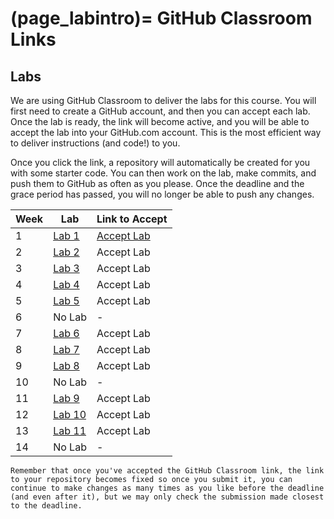 (page_labintro)=
GitHub Classroom Links
=======================

<head>
    <base target="_blank">
</head>

## Labs

We are using GitHub Classroom to deliver the labs for this course.
You will first need to create a GitHub account, and then you can accept each lab.
Once the lab is ready, the link will become active, and you will be able to accept the lab into your GitHub.com account.
This is the most efficient way to deliver instructions (and code!) to you.

Once you click the link, a repository will automatically be created for you with some starter code.
You can then work on the lab, make commits, and push them to GitHub as often as you please. 
Once the deadline and the grace period has passed, you will no longer be able to push any changes.

| Week | Lab                     | Link to Accept                                        |
|------|-------------------------|-------------------------------------------------------|
| 1    | [Lab 1](week01/lab.md)  | [Accept Lab](https://classroom.github.com/a/e0e0KLfH) |
| 2    | [Lab 2](week02/lab.md)  | Accept Lab[](https://classroom.github.com/a/xteRPFXp) |
| 3    | [Lab 3](week03/lab.md)  | Accept Lab[](https://classroom.github.com/a/i_hbNhAT) |
| 4    | [Lab 4](week04/lab.md)  | Accept Lab[](https://classroom.github.com/a/dxsiuHXb) |
| 5    | [Lab 5](week05/lab.md)  | Accept Lab[](https://classroom.github.com/a/pQQk1wZg) |
| 6    | No Lab                  | -                                                     |
| 7    | [Lab 6](week06/lab.md)  | Accept Lab[](https://classroom.github.com/a/N1jZCloK) |
| 8    | [Lab 7](week08/lab.md)  | Accept Lab[](https://classroom.github.com/a/Za4muPr5) |
| 9    | [Lab 8](week09/lab.md)  | Accept Lab[](https://classroom.github.com/a/4fp2UQ6Q) |
| 10   | No Lab                  | -                                                     |
| 11   | [Lab 9](week10/lab.md)  | Accept Lab[](https://classroom.github.com/a/Nyvjq83k) |
| 12   | [Lab 10](week11/lab.md) | Accept Lab[](https://classroom.github.com/a/XvEt-zGk) |
| 13   | [Lab 11](week13/lab.md) | Accept Lab[](https://classroom.github.com/a/2qCk6rnj) |
| 14   | No Lab                  | -                                                     | 

```{tip}
Remember that once you've accepted the GitHub Classroom link, the link to your repository becomes fixed so once you submit it, you can continue to make changes as many times as you like before the deadline (and even after it), but we may only check the submission made closest to the deadline.
```